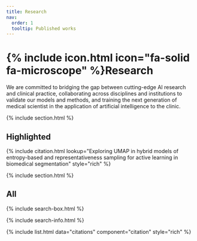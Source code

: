 ```yaml
---
title: Research
nav:
  order: 1
  tooltip: Published works
---
```


# {% include icon.html icon="fa-solid fa-microscope" %}Research

We are committed to bridging the gap between cutting-edge AI research and clinical practice, collaborating across disciplines and institutions to validate our models and methods, and training the next generation of medical scientist in the application of artificial intelligence to the clinic.

{% include section.html %}

## Highlighted

{% include citation.html lookup="Exploring UMAP in hybrid models of entropy-based and representativeness sampling
    for active learning in biomedical segmentation" style="rich" %}

{% include section.html %}

## All

{% include search-box.html %}

{% include search-info.html %}

{% include list.html data="citations" component="citation" style="rich" %}
